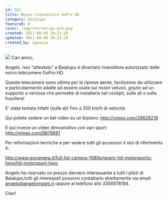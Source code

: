 ```yaml
---
id: 107
title: Nuovo rivenditore GoPro HD
category: baialupo
featured: 0
cover: /img/stories/go-pro.png
created: 2011-08-08 20:21:29
updated: 2011-08-08 20:21:29
created_by: ignazio
---
```


<img class="float-start mr-3 w-[200px]" src="/img/stories/go-pro.png"/>
Cari amici,

Angelo, neo "attestato" a Baialupo è diventato rivenditore autorizzato delle micro telecamere GoPro HD.

Queste telecamere sono ottime per le riprese aeree, facilissime da utilizzare e particolarmente adatte ad essere usate sui nostri velivoli, grazie ad un supporto a ventosa che permette di installarla nel cockpit, sulle ali o sulla fusoliera!

E' stata testata infatti (sulle ali) fino a 350 km/h di velocità.

Qui potete vedere un bel video su un biplano: <a href="http://vimeo.com/26628219">http://vimeo.com/26628219</a>

E qui invece un video dimostrativo con vari sport: <a href="http://vimeo.com/8879661">http://vimeo.com/8879661</a>

Per informazioni tecniche e per vedere tutti gli accessori il sito di riferimento è:

<a href="http://www.gocamera.it/full-hd-camera-1080p/gopro-hd-motorsports-hero/hd-motorsport-hero">http://www.gocamera.it/full-hd-camera-1080p/gopro-hd-motorsports-hero/hd-motorsport-hero</a>

Angelo ha riservato un prezzo devvero interessante a tutti i piloti di Baialupo,tutti gli interessati possono contattarlo direttamente via email
<a href="mailto:angelo@angelomagni.it">angelo@angelomagni.it</a>
oppure al telefono allo 3356978194.

Ciao!
